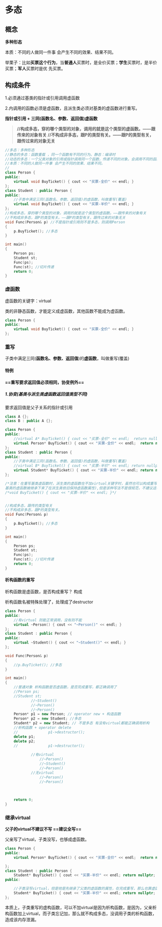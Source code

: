# 多态

## 概念

**多种形态**

本质：不同的人做同一件事 会产生不同的效果、结果不同。

举栗子：比如**买票这个行为**，当**普通人**买票时，是全价买票；**学生**买票时，是半价买票；**军人**买票时是优
先买票。  



## 构成条件

1.必须通过基类的指针或引用调用虚函数

2.内调用的函数必须是虚函数，且派生类必须对基类的虚函数进行重写。

**指针或引用 + 三同(函数名、参数、返回值)虚函数**

> **//构成多态，穿的哪个类型的对象，调用的就是这个类型的虚函数。——跟传来的对象有关**
> **//不构成非多态，跟P的类型有关。——跟P的类型有关，跟传过来的对象无关**

```c++
//多态：多种形态
//静态的多态：函数重载 ，同一个函数有不同的行为。静态：编译时
//动态的多态：一个父类对象的引用或指针调用同一个函数，传递不同的对象。会调用不同的函数。动态：
//本质：不同的人做同一件事 会产生不同的效果、结果不同。
// 
class Person {
public:
	virtual void BuyTicket() { cout << "买票-全价" << endl; }
};
class Student : public Person {
public:
	//子类中满足三同(函数名、参数、返回值)的虚函数，叫做重写(覆盖)
	virtual void BuyTicket() { cout << "买票-半价" << endl; }
};
//构成多态，穿的哪个类型的对象，调用的就是这个类型的虚函数。——跟传来的对象有关
//不构成非多态，跟P的类型有关。——跟P的类型有关，跟传过来的对象无关
void Func(Person& p) //不是指针或引用则不是多态，则调用Person
{
	p.BuyTicket(); //多态
}

int main()
{
	Person ps;
	Student st;
	Func(ps);
	Func(st); //切片传递
	return 0;
}
```

### 虚函数

虚函数的关键字：virtual

类的非静态函数，才能定义成虚函数，其他函数不能成为虚函数。

```C++
class Person {
public:
	virtual void BuyTicket() { cout << "买票-全价" << endl; }
};
```

### 重写

子类中满足三同(**函数名、参数、返回值**)的**虚函数**，叫做重写(覆盖)

#### 特例

**==重写要求返回值必须相同，协变例外==**

##### 1.协变(基类与派生类虚函数返回值类型不同)  

 要求返回值是父子关系的指针或引用

```c++
class A {};
class B : public A {};

class Person {
public:
	//virtual A* BuyTicket() { cout << "买票-全价" << endl;  return nullptr; } // 多态
	virtual Person* BuyTicket() { cout << "买票-全价" << endl;  return nullptr; } // 多态
};
class Student : public Person {
public:
	//子类中满足三同(函数名、参数、返回值)的虚函数，叫做重写(覆盖)
	//virtual B* BuyTicket() { cout << "买票-半价" << endl; return nullptr; }  // 多态
	virtual Student* BuyTicket() { cout << "买票-半价" << endl; return nullptr; }  // 多态
};

/*注意：在重写基类虚函数时，派生类的虚函数在不加virtual关键字时，虽然也可以构成重写(因为继承后
基类的虚函数被继承下来了在派生类依旧保持虚函数属性),但是该种写法不是很规范，不建议这样使用*/
/*void BuyTicket() { cout << "买票-半价" << endl; }*/


//构成多态，跟传的类型有关
//不构成非多态，跟P的类型有关。
void Func(Person& p)
{
	p.BuyTicket(); //多态
}

int main()
{
	Person ps;
	Student st;
	Func(ps);
	Func(st); //切片传递
	return 0;
}
```

#### 析构函数的重写  

析构函数是虚函数，是否构成重写？ 构成

析构函数名被特殊处理了，处理成了destructor

```c++
class Person {
public:
    //有virtual 则能正常调用，没有则不能
	virtual ~Person() { cout << "~Person()" << endl; }
};
class Student : public Person {
public:
	virtual ~Student() { cout << "~Student()" << endl; }
};

void Func(Person& p)
{
	//p.BuyTicket(); //多态
}

int main()
{
	//普通对象 析构函数是否虚函数，是否完成重写，都正确调用了
	//Person ps;
	//Student st;
			//~Student()
			//~Person()
			//~Person()
	Person* p1 = new Person; // operator new + 构造函数
	Person* p2 = new Student; //多态
    Student* p2 = new Student; // 不是多态 有没有virtual都能正确调用析构
	//析构函数 + operator delete
	//				p1->destructor();
	delete p1;	
	delete p2;
	//				p1->destructor();
    
    		//有virtual
    			//~Person()
				//~Student()
				//~Person()
    		//无virtual
    			//~Person()
				//~Person()
    
    
    
	return 0;
}
```

### 继承virtual

**父子的virtual不建议不写 ==建议全写==**

父亲写了virtual，子类没写，也够成虚函数。

```c++
class Person {
public:
	virtual Person* BuyTicket() { cout << "买票-全价" << endl;  return nullptr; } // 多态

};
class Student : public Person {
    Student* BuyTicket() { cout << "买票-半价" << endl; return nullptr; }//私有的也算虚继承，只重写了内容
public:

	//子类没写virtual，但是他是先继承了父类的虚函数的属性，在完成重写，那么也算虚函数
	Student* BuyTicket() { cout << "买票-半价" << endl; return nullptr; }  // 多态
};
```

本质上，子类重写的虚构函数，可以不加virtual是因为析构函数，是因为，父亲析构函数加上virtual，而子类忘记加，那么就不构成多态，没调用子类的析构函数，造成该内存泄漏。